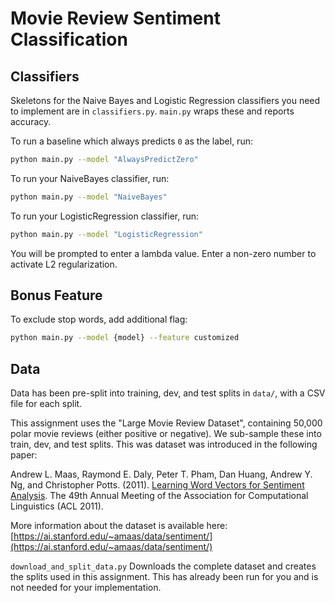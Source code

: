 # Movie Review Sentiment Classification

## Classifiers

Skeletons for the Naive Bayes and Logistic Regression classifiers you need to implement are in `classifiers.py`.
`main.py` wraps these and reports accuracy.

To run a baseline which always predicts `0` as the label, run:

```bash
python main.py --model "AlwaysPredictZero"
```

To run your NaiveBayes classifier, run:

```bash
python main.py --model "NaiveBayes"
```
To run your LogisticRegression classifier, run:
```bash
python main.py --model "LogisticRegression"
```
You will be prompted to enter a lambda value. Enter a non-zero number to activate L2
regularization.

## Bonus Feature
To exclude stop words, add additional flag:

```bash
python main.py --model {model} --feature customized
```
## Data

Data has been pre-split into training, dev, and test splits in `data/`, with a CSV file for each split.

This assignment uses the "Large Movie Review Dataset", containing 50,000 polar movie reviews (either positive or negative). We sub-sample these into train, dev, and test splits. This was dataset was introduced in the following paper:

Andrew L. Maas, Raymond E. Daly, Peter T. Pham, Dan Huang, Andrew Y. Ng, and Christopher Potts. (2011). [Learning Word Vectors for Sentiment Analysis](https://ai.stanford.edu/~amaas/papers/wvSent_acl2011.pdf). The 49th Annual Meeting of the Association for Computational Linguistics (ACL 2011).

More information about the dataset is available here: [https://ai.stanford.edu/~amaas/data/sentiment/](https://ai.stanford.edu/~amaas/data/sentiment/)

`download_and_split_data.py` Downloads the complete dataset and creates the splits used in this assignment. This has already been run for you and is not needed for your implementation.
